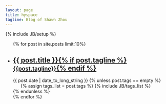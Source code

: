 ```yaml
---
layout: page
title: hyspace
tagline: Blog of Shawn Zhou
---
```

{% include JB/setup %}


<ul class="article-list">
  {% for post in site.posts limit:10%}
  <li class="article-header">
    <a href="{{post.url}}"><h2>{{ post.title }}{% if post.tagline %}<br><small>{{post.tagline}}</small>{% endif %}</h2></a>
    <time pubdate>{{ post.date | date_to_long_string }}</time>
    {% unless post.tags == empty %}
    <ul role="contentinfo" class="article-tags">
      {% assign tags_list = post.tags %}
      {% include JB/tags_list %}
    </ul>
    {% endunless %}
  </li>
  {% endfor %}
</ul>